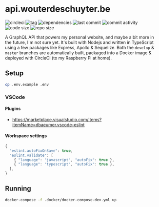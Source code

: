 # api.wouterdeschuyter.be

![circleci](https://circleci.com/gh/wouterds/api.wouterdeschuyter.be/tree/develop.svg?style=shield)
![tag](https://img.shields.io/github/tag/wouterds/api.wouterdeschuyter.be.svg)
![dependencies](https://img.shields.io/david/wouterds/api.wouterdeschuyter.be)
![last commit](https://img.shields.io/github/last-commit/wouterds/api.wouterdeschuyter.be.svg)
![commit activity](https://img.shields.io/github/commit-activity/m/wouterds/api.wouterdeschuyter.be)
![code size](https://img.shields.io/github/languages/code-size/wouterds/api.wouterdeschuyter.be.svg)
![repo size](https://img.shields.io/github/repo-size/wouterds/api.wouterdeschuyter.be)

A GraphQL API that powers my personal website, and maybe a bit more in the future, I'm not sure yet. It's built with Nodejs and written in TypeScript using a few packages like Express, Apollo & Sequelize. Both the `develop` & `master` branches are automatically built, packaged into a Docker image & deployed with CircleCI (to my Raspberry Pi at home).

## Setup

```bash
cp .env.example .env
```

### VSCode

#### Plugins

- https://marketplace.visualstudio.com/items?itemName=dbaeumer.vscode-eslint

#### Workspace settings

```javascript
{
  "eslint.autoFixOnSave": true,
  "eslint.validate": [
    { "language": "javascript", "autoFix": true },
    { "language": "typescript", "autoFix": true },
  ],
}
```

## Running

```bash
docker-compose -f .docker/docker-compose-dev.yml up
```
